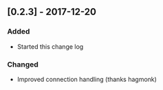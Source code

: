 ## [0.2.3] - 2017-12-20
### Added
- Started this change log

### Changed
- Improved connection handling (thanks hagmonk)
